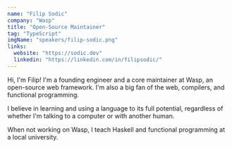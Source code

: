 ```yaml
---
name: "Filip Sodic"
company: "Wasp"
title: "Open-Source Maintainer"
tag: "TypeScript"
imgName: "speakers/filip-sodic.png"
links:
  website: "https://sodic.dev"
  linkedin: "https://linkedin.com/in/filipsodic/"
---
```


Hi, I'm Filip! I'm a founding engineer and a core maintainer at Wasp, an open-source web framework. I'm also a big fan of the web, compilers, and functional programming.

I believe in learning and using a language to its full potential, regardless of whether I'm talking to a computer or with another human.

When not working on Wasp, I teach Haskell and functional programming at a local university.
